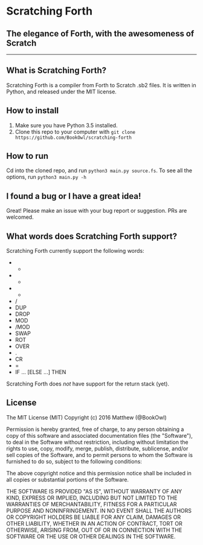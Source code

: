 # Scratching Forth
## The elegance of Forth, with the awesomeness of Scratch
---

## What is Scratching Forth?
Scratching Forth is a compiler from Forth to Scratch .sb2 files.
It is written in Python, and released under the MIT license.

## How to install
1. Make sure you have Python 3.5 installed.
2. Clone this repo to your computer with `git clone https://github.com/BookOwl/scratching-forth`

## How to run
Cd into the cloned repo, and run `python3 main.py source.fs`.
To see all the options, run `python3 main.py -h`

## I found a bug or I have a great idea!
Great! Please make an issue with your bug report or suggestion. PRs are welcomed.

## What words does Scratching Forth support?
Scratching Forth currently support the following words:
* +
* -
* *
* /
* DUP
* DROP
* MOD
* /MOD
* SWAP
* ROT
* OVER
* .
* CR
* =
* IF ... [ELSE ...] THEN

Scratching Forth does _not_ have support for the return stack (yet).

## License
The MIT License (MIT)
Copyright (c) 2016 Matthew (@BookOwl)

Permission is hereby granted, free of charge, to any person obtaining a copy of this software and associated documentation files (the "Software"), to deal in the Software without restriction, including without limitation the rights to use, copy, modify, merge, publish, distribute, sublicense, and/or sell copies of the Software, and to permit persons to whom the Software is furnished to do so, subject to the following conditions:

The above copyright notice and this permission notice shall be included in all copies or substantial portions of the Software.

THE SOFTWARE IS PROVIDED "AS IS", WITHOUT WARRANTY OF ANY KIND, EXPRESS OR IMPLIED, INCLUDING BUT NOT LIMITED TO THE WARRANTIES OF MERCHANTABILITY, FITNESS FOR A PARTICULAR PURPOSE AND NONINFRINGEMENT. IN NO EVENT SHALL THE AUTHORS OR COPYRIGHT HOLDERS BE LIABLE FOR ANY CLAIM, DAMAGES OR OTHER LIABILITY, WHETHER IN AN ACTION OF CONTRACT, TORT OR OTHERWISE, ARISING FROM, OUT OF OR IN CONNECTION WITH THE SOFTWARE OR THE USE OR OTHER DEALINGS IN THE SOFTWARE.
